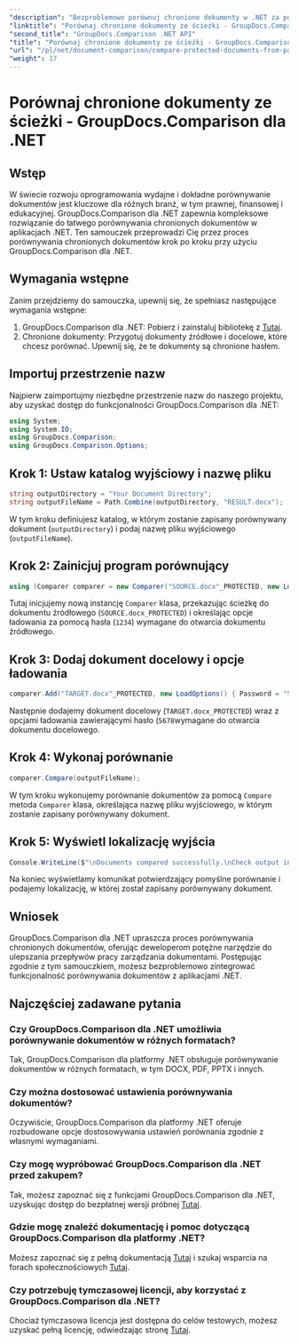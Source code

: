 ```yaml
---
"description": "Bezproblemowo porównuj chronione dokumenty w .NET za pomocą GroupDocs.Comparison dla bezproblemowej integracji. Ulepsz swój przepływ pracy w zakresie zarządzania dokumentami."
"linktitle": "Porównaj chronione dokumenty ze ścieżki - GroupDocs.Comparison dla .NET"
"second_title": "GroupDocs.Comparison .NET API"
"title": "Porównaj chronione dokumenty ze ścieżki - GroupDocs.Comparison dla .NET"
"url": "/pl/net/document-comparison/compare-protected-documents-from-path/"
"weight": 17
---
```


# Porównaj chronione dokumenty ze ścieżki - GroupDocs.Comparison dla .NET

## Wstęp
W świecie rozwoju oprogramowania wydajne i dokładne porównywanie dokumentów jest kluczowe dla różnych branż, w tym prawnej, finansowej i edukacyjnej. GroupDocs.Comparison dla .NET zapewnia kompleksowe rozwiązanie do łatwego porównywania chronionych dokumentów w aplikacjach .NET. Ten samouczek przeprowadzi Cię przez proces porównywania chronionych dokumentów krok po kroku przy użyciu GroupDocs.Comparison dla .NET.
## Wymagania wstępne
Zanim przejdziemy do samouczka, upewnij się, że spełniasz następujące wymagania wstępne:
1. GroupDocs.Comparison dla .NET: Pobierz i zainstaluj bibliotekę z [Tutaj](https://releases.groupdocs.com/comparison/net/).
2. Chronione dokumenty: Przygotuj dokumenty źródłowe i docelowe, które chcesz porównać. Upewnij się, że te dokumenty są chronione hasłem.

## Importuj przestrzenie nazw
Najpierw zaimportujmy niezbędne przestrzenie nazw do naszego projektu, aby uzyskać dostęp do funkcjonalności GroupDocs.Comparison dla .NET:
```csharp
using System;
using System.IO;
using GroupDocs.Comparison;
using GroupDocs.Comparison.Options;
```

## Krok 1: Ustaw katalog wyjściowy i nazwę pliku
```csharp
string outputDirectory = "Your Document Directory";
string outputFileName = Path.Combine(outputDirectory, "RESULT.docx");
```
W tym kroku definiujesz katalog, w którym zostanie zapisany porównywany dokument (`outputDirectory`) i podaj nazwę pliku wyjściowego (`outputFileName`).
## Krok 2: Zainicjuj program porównujący
```csharp
using (Comparer comparer = new Comparer("SOURCE.docx"_PROTECTED, new LoadOptions(){ Password = "1234" }))
```
Tutaj inicjujemy nową instancję `Comparer` klasa, przekazując ścieżkę do dokumentu źródłowego (`SOURCE.docx_PROTECTED`) i określając opcje ładowania za pomocą hasła (`1234`) wymagane do otwarcia dokumentu źródłowego.
## Krok 3: Dodaj dokument docelowy i opcje ładowania
```csharp
comparer.Add("TARGET.docx"_PROTECTED, new LoadOptions() { Password = "5678" });
```
Następnie dodajemy dokument docelowy (`TARGET.docx_PROTECTED`) wraz z opcjami ładowania zawierającymi hasło (`5678`wymagane do otwarcia dokumentu docelowego.
## Krok 4: Wykonaj porównanie
```csharp
comparer.Compare(outputFileName);
```
W tym kroku wykonujemy porównanie dokumentów za pomocą `Compare` metoda `Comparer` klasa, określająca nazwę pliku wyjściowego, w którym zostanie zapisany porównywany dokument.
## Krok 5: Wyświetl lokalizację wyjścia
```csharp
Console.WriteLine($"\nDocuments compared successfully.\nCheck output in {Directory.GetCurrentDirectory()}.");
```
Na koniec wyświetlamy komunikat potwierdzający pomyślne porównanie i podajemy lokalizację, w której został zapisany porównywany dokument.

## Wniosek
GroupDocs.Comparison dla .NET upraszcza proces porównywania chronionych dokumentów, oferując deweloperom potężne narzędzie do ulepszania przepływów pracy zarządzania dokumentami. Postępując zgodnie z tym samouczkiem, możesz bezproblemowo zintegrować funkcjonalność porównywania dokumentów z aplikacjami .NET.
## Najczęściej zadawane pytania
### Czy GroupDocs.Comparison dla .NET umożliwia porównywanie dokumentów w różnych formatach?
Tak, GroupDocs.Comparison dla platformy .NET obsługuje porównywanie dokumentów w różnych formatach, w tym DOCX, PDF, PPTX i innych.
### Czy można dostosować ustawienia porównywania dokumentów?
Oczywiście, GroupDocs.Comparison dla platformy .NET oferuje rozbudowane opcje dostosowywania ustawień porównania zgodnie z własnymi wymaganiami.
### Czy mogę wypróbować GroupDocs.Comparison dla .NET przed zakupem?
Tak, możesz zapoznać się z funkcjami GroupDocs.Comparison dla .NET, uzyskując dostęp do bezpłatnej wersji próbnej [Tutaj](https://releases.groupdocs.com/).
### Gdzie mogę znaleźć dokumentację i pomoc dotyczącą GroupDocs.Comparison dla platformy .NET?
Możesz zapoznać się z pełną dokumentacją [Tutaj](https://tutorials.groupdocs.com/comparison/net/) i szukaj wsparcia na forach społecznościowych [Tutaj](https://forum.groupdocs.com/c/comparison/12).
### Czy potrzebuję tymczasowej licencji, aby korzystać z GroupDocs.Comparison dla .NET?
Chociaż tymczasowa licencja jest dostępna do celów testowych, możesz uzyskać pełną licencję, odwiedzając stronę [Tutaj](https://purchase.groupdocs.com/buy).